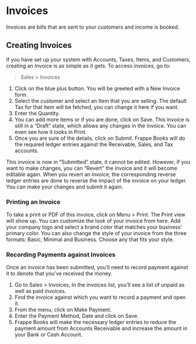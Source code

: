 # Invoices

Invoices are bills that are sent to your customers and income is booked.

## Creating Invoices

If you have set up your system with Accounts, Taxes, Items, and Customers,
creating an Invoice is as simple as it gets. To access invoices, go to:

> Sales > Invoices

1. Click on the blue plus button. You will be greeted with a New Invoice form.
1. Select the customer and select an Item that you are selling. The default Tax
   for that Item will be fetched, you can change it here if you want.
1. Enter the Quantity.
1. You can add more items or if you are done, click on Save. This invoice is
   still in a “Draft” state, which allows any changes in the invoice. You can
   even see how it looks in Print.
1. Once you are sure of the details, click on Submit. Frappe Books will do the
   required ledger entries against the Receivable, Sales, and Tax accounts.

<!-- ![Submitted Invoice](/files/submitted-invoice.png) -->

This invoice is now in “Submitted” state, it cannot be edited. However, if you
want to make changes, you can “Revert” the invoice and it will become editable
again. When you revert an invoice, the corresponding reverse ledger entries are
done to reverse the impact of the invoice on your ledger. You can make your
changes and submit it again.

### Printing an Invoice

To take a print or PDF of this invoice, click on Menu > Print. The Print view
will show up. You can customize the look of your invoice from here. Add your
company logo and select a brand color that matches your business’ primary color.
You can also change the style of your invoice from the three formats: Basic,
Minimal and Business. Choose any that fits your style.

<!-- ![Invoice Print](/files/invoice-print.png) -->

### Recording Payments against Invoices

Once an invoice has been submitted, you’ll need to record payment against it to
denote that you’ve received the money.

1. Go to Sales > Invoices, In the invoices list, you’ll see a list of unpaid as
   well as paid invoices.
2. Find the invoice against which you want to record a payment and open it.
3. From the menu, click on Make Payment.
4. Enter the Payment Method, Date and click on Save.
5. Frappe Books will make the necessary ledger entries to reduce the payment
   amount from Accounts Receivable and increase the amount in your Bank or Cash
   Account.
